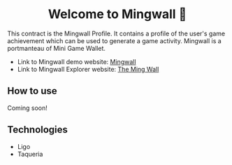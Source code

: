 <h1 align="center">Welcome to Mingwall 👋</h1>

This contract is the Mingwall Profile. It contains a profile of the user's game achievement which can be used to generate a game activity. Mingwall is a portmanteau of Mini Game Wallet.

- Link to Mingwall demo website: [Mingwall](https://mingwall-demo.vercel.app/)
- Link to Mingwall Explorer website: [The Ming Wall](https://themingwall.vercel.app/)

## How to use

Coming soon!

## Technologies

- Ligo
- Taqueria

